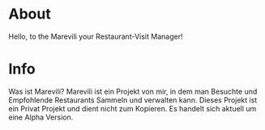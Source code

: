# About

Hello, to the Marevili your Restaurant-Visit Manager!

# Info

Was ist Marevili?
Marevili ist ein Projekt von mir, in dem man Besuchte und Empfohlende Restaurants Sammeln und verwalten kann.
Dieses Projekt ist ein Privat Projekt und dient nicht zum Kopieren.
Es handelt sich aktuell um eine Alpha Version.
